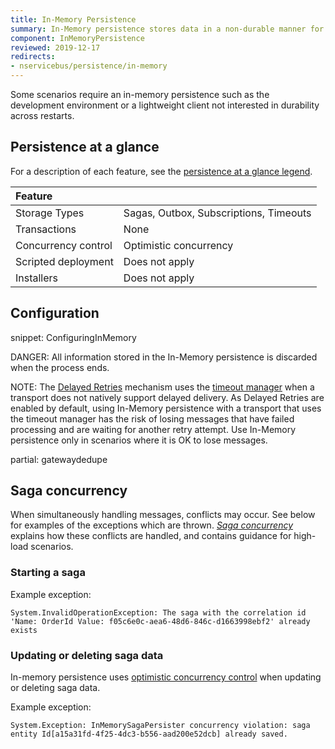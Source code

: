 ```yaml
---
title: In-Memory Persistence
summary: In-Memory persistence stores data in a non-durable manner for development-time only
component: InMemoryPersistence
reviewed: 2019-12-17
redirects:
- nservicebus/persistence/in-memory
---
```


Some scenarios require an in-memory persistence such as the development environment or a lightweight client not interested in durability across restarts.

## Persistence at a glance

For a description of each feature, see the [persistence at a glance legend](/persistence/#persistence-at-a-glance).

|Feature                    |   |
|:---                       |---
|Storage Types              |Sagas, Outbox, Subscriptions, Timeouts
|Transactions               |None
|Concurrency control        |Optimistic concurrency
|Scripted deployment        |Does not apply
|Installers                 |Does not apply

## Configuration

snippet: ConfiguringInMemory

DANGER: All information stored in the In-Memory persistence is discarded when the process ends.

NOTE: The [Delayed Retries](/nservicebus/recoverability/#delayed-retries) mechanism uses the [timeout manager](/nservicebus/messaging/timeout-manager.md) when a transport does not natively support delayed delivery. As Delayed Retries are enabled by default, using In-Memory persistence with a transport that uses the timeout manager has the risk of losing messages that have failed processing and are waiting for another retry attempt. Use In-Memory persistence only in scenarios where it is OK to lose messages.

partial: gatewaydedupe

## Saga concurrency

When simultaneously handling messages, conflicts may occur. See below for examples of the exceptions which are thrown. _[Saga concurrency](/nservicebus/sagas/concurrency.md)_ explains how these conflicts are handled, and contains guidance for high-load scenarios.

### Starting a saga

Example exception:

```
System.InvalidOperationException: The saga with the correlation id 'Name: OrderId Value: f05c6e0c-aea6-48d6-846c-d1663998ebf2' already exists
```

### Updating or deleting saga data

In-memory persistence uses [optimistic concurrency control](https://en.wikipedia.org/wiki/Optimistic_concurrency_control) when updating or deleting saga data.

Example exception:

```
System.Exception: InMemorySagaPersister concurrency violation: saga entity Id[a15a31fd-4f25-4dc3-b556-aad200e52dcb] already saved.
```
